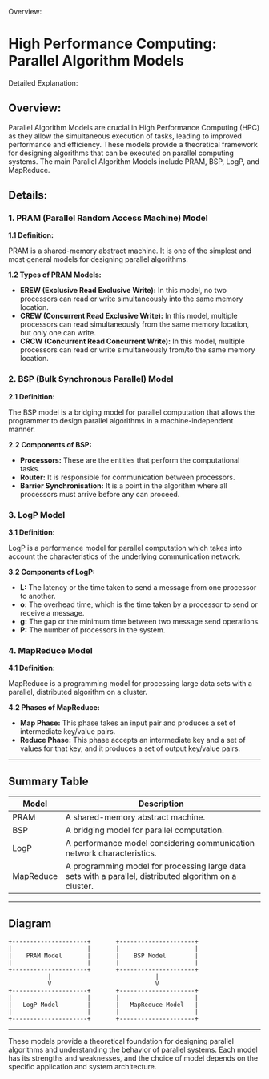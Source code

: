 Overview:
# High Performance Computing: Parallel Algorithm Models
Detailed Explanation:

## Overview:

Parallel Algorithm Models are crucial in High Performance Computing (HPC) as they allow the simultaneous execution of tasks, leading to improved performance and efficiency. These models provide a theoretical framework for designing algorithms that can be executed on parallel computing systems. The main Parallel Algorithm Models include PRAM, BSP, LogP, and MapReduce.

## Details:

### **1. PRAM (Parallel Random Access Machine) Model**

**1.1 Definition:**

PRAM is a shared-memory abstract machine. It is one of the simplest and most general models for designing parallel algorithms. 

**1.2 Types of PRAM Models:**

- **EREW (Exclusive Read Exclusive Write):** In this model, no two processors can read or write simultaneously into the same memory location.
- **CREW (Concurrent Read Exclusive Write):** In this model, multiple processors can read simultaneously from the same memory location, but only one can write.
- **CRCW (Concurrent Read Concurrent Write):** In this model, multiple processors can read or write simultaneously from/to the same memory location.

### **2. BSP (Bulk Synchronous Parallel) Model**

**2.1 Definition:**

The BSP model is a bridging model for parallel computation that allows the programmer to design parallel algorithms in a machine-independent manner.

**2.2 Components of BSP:**

- **Processors:** These are the entities that perform the computational tasks.
- **Router:** It is responsible for communication between processors.
- **Barrier Synchronisation:** It is a point in the algorithm where all processors must arrive before any can proceed.

### **3. LogP Model**

**3.1 Definition:**

LogP is a performance model for parallel computation which takes into account the characteristics of the underlying communication network.

**3.2 Components of LogP:**

- **L:** The latency or the time taken to send a message from one processor to another.
- **o:** The overhead time, which is the time taken by a processor to send or receive a message.
- **g:** The gap or the minimum time between two message send operations.
- **P:** The number of processors in the system.

### **4. MapReduce Model**

**4.1 Definition:**

MapReduce is a programming model for processing large data sets with a parallel, distributed algorithm on a cluster.

**4.2 Phases of MapReduce:**

- **Map Phase:** This phase takes an input pair and produces a set of intermediate key/value pairs.
- **Reduce Phase:** This phase accepts an intermediate key and a set of values for that key, and it produces a set of output key/value pairs.

---

## Summary Table

| Model | Description |
| --- | --- |
| PRAM | A shared-memory abstract machine. |
| BSP | A bridging model for parallel computation. |
| LogP | A performance model considering communication network characteristics. |
| MapReduce | A programming model for processing large data sets with a parallel, distributed algorithm on a cluster. |

---

## Diagram

```
+---------------------+       +---------------------+
|                     |       |                     |
|    PRAM Model       |       |    BSP Model        |
|                     |       |                     |
+---------------------+       +---------------------+
           |                             |
           V                             V
+---------------------+       +---------------------+
|                     |       |                     |
|   LogP Model        |       |   MapReduce Model   |
|                     |       |                     |
+---------------------+       +---------------------+

```

---

These models provide a theoretical foundation for designing parallel algorithms and understanding the behavior of parallel systems. Each model has its strengths and weaknesses, and the choice of model depends on the specific application and system architecture.